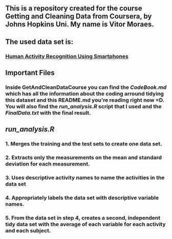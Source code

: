##  This is a repository created for the course Getting and Cleaning Data from Coursera, by Johns Hopkins Uni. My name is Vitor Moraes.  

## The used data set is:
### [Human Activity Recognition Using Smartphones](http://archive.ics.uci.edu/ml/datasets/Human+Activity+Recognition+Using+Smartphones)  

## Important Files
### Inside **GetAndCleanDataCourse** you can find the *CodeBook.md* which has all the information about the coding arround tidying this dataset and this README.md you're reading right now =D. You will also find the *run_analysis.R* script that I used and the *FinalData.txt* with the final result.  
## *run_analysis.R*
### 1. Merges the training and the test sets to create one data set.
### 2. Extracts only the measurements on the mean and standard deviation for each measurement.
### 3. Uses descriptive activity names to name the activities in the data set
### 4. Appropriately labels the data set with descriptive variable names.
### 5. From the data set in step 4, creates a second, independent tidy data set with the average of each variable for each activity and each subject.
